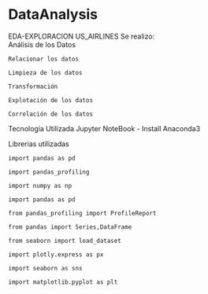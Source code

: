 # DataAnalysis
EDA-EXPLORACION US_AIRLINES
Se realizo:  
    Análisis de los Datos
    
    Relacionar los datos  
    
    Limpieza de los datos
    
    Transformación 
    
    Explotación de los datos 
    
    Correlación de los datos
 

Tecnologia Utilizada
      Jupyter NoteBook - Install Anaconda3

Librerias  utilizadas

    import pandas as pd
    
    import pandas_profiling
    
    import numpy as np
    
    import pandas as pd
    
    from pandas_profiling import ProfileReport
    
    from pandas import Series,DataFrame
    
    from seaborn import load_dataset
    
    import plotly.express as px
    
    import seaborn as sns
    
    import matplotlib.pyplot as plt

 

